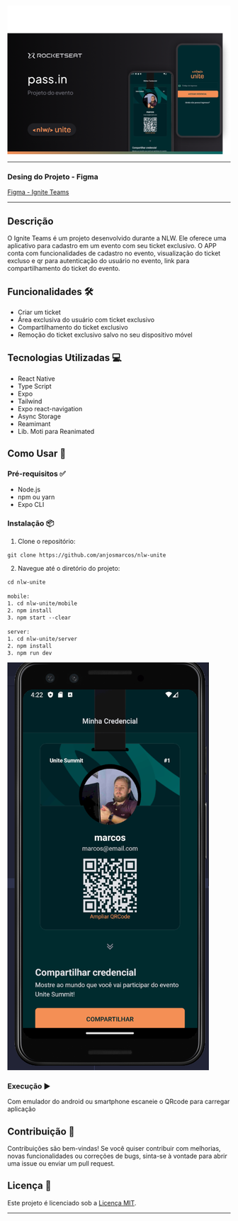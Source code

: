 ![Expo API Routes](./assets/capa.png)

---

### Desing do Projeto - Figma

[Figma - Ignite Teams](https://www.figma.com/community/file/1356738933008624188)

---

## Descrição

O Ignite Teams é um projeto desenvolvido durante a NLW. Ele oferece uma aplicativo para cadastro em um evento com seu ticket exclusivo. O APP conta com funcionalidades de cadastro no evento, visualização do ticket excluso e qr para autenticação do usuário no evento, link para compartilhamento do ticket do evento.

## Funcionalidades 🛠️

- Criar um ticket
- Área exclusiva do usuário com ticket exclusivo
- Compartilhamento do ticket exclusivo
- Remoção do ticket exclusivo salvo no seu dispositivo móvel

## Tecnologias Utilizadas 💻

- React Native
- Type Script
- Expo
- Tailwind
- Expo react-navigation
- Async Storage
- Reamimant
- Lib. Moti para Reanimated

## Como Usar 🚀

### Pré-requisitos ✅

- Node.js
- npm ou yarn
- Expo CLI

### Instalação 📦

1. Clone o repositório:

```
git clone https://github.com/anjosmarcos/nlw-unite

```

2. Navegue até o diretório do projeto:

```
cd nlw-unite

mobile:
1. cd nlw-unite/mobile
2. npm install
3. npm start --clear

server:
1. cd nlw-unite/server
2. npm install
3. npm run dev

```

![Expo API Routes](./assets/mobile.png)

### Execução ▶️

Com emulador do android ou smartphone escaneie o QRcode para carregar aplicação

## Contribuição 🤝

Contribuições são bem-vindas! Se você quiser contribuir com melhorias, novas funcionalidades ou correções de bugs, sinta-se à vontade para abrir uma issue ou enviar um pull request.

## Licença 📝

Este projeto é licenciado sob a [Licença MIT](https://opensource.org/licenses/MIT).

---
